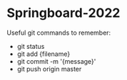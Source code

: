 # Springboard-2022
Useful git commands to remember:
* git status
* git add {filename}
* git commit -m '{message}'
* git push origin master
